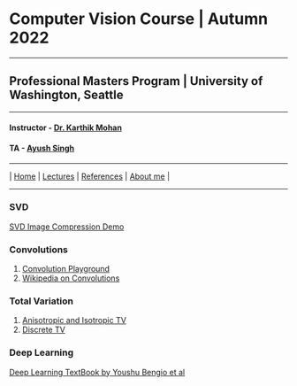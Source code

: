 # Computer Vision Course | Autumn 2022 

***
 
## Professional Masters Program | University of Washington, Seattle 

***


#### Instructor - [Dr. Karthik Mohan](https://www.ece.uw.edu/people/karthik-mohan/)
#### TA - [Ayush Singh](https://www.linkedin.com/in/ayush-singh-se/)

***

| [Home](index.md)  | [Lectures](lectures.md)  | [References](references.md)  | [About me](karthik.md) |


***


### SVD 
[SVD Image Compression Demo](https://timbaumann.info/svd-image-compression-demo/)

### Convolutions
1. [Convolution Playground](https://generic-github-user.github.io/Image-Convolution-Playground/src/)
1. [Wikipedia on Convolutions](https://en.wikipedia.org/wiki/Kernel_(image_processing))

### Total Variation
1. [Anisotropic and Isotropic TV](https://www.math.uci.edu/~jxin/cam14-69.pdf)
1. [Discrete TV](https://hal.archives-ouvertes.fr/hal-01309685v3/document)


### Deep Learning
[Deep Learning TextBook by Youshu Bengio et al](https://www.deeplearningbook.org/)